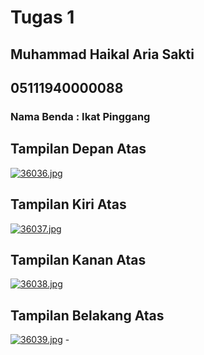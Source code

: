 # Tugas 1 
## Muhammad Haikal Aria Sakti
## 05111940000088
### Nama Benda : Ikat Pinggang
##  Tampilan Depan Atas ##
[![36036.jpg](https://i.postimg.cc/rw9d6Ms9/36036.jpg)](https://postimg.cc/MnvZVkyc)
##  Tampilan Kiri Atas ##
[![36037.jpg](https://i.postimg.cc/G2DdCxz1/36037.jpg)](https://postimg.cc/mzT03M0d)
##  Tampilan Kanan Atas ##
[![36038.jpg](https://i.postimg.cc/KjNXGqMC/36038.jpg)](https://postimg.cc/D48p5c5c)
##  Tampilan Belakang Atas ##
[![36039.jpg](https://i.postimg.cc/x1BZ2DZc/36039.jpg)](https://postimg.cc/fVjCcFDN)   -
